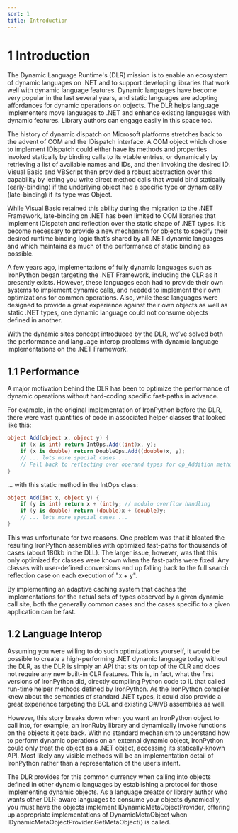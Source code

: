 ```yaml
---
sort: 1
title: Introduction
---
```


# 1 Introduction

The Dynamic Language Runtime's (DLR) mission is to enable an ecosystem of dynamic languages on .NET and to support developing libraries that work well with dynamic language features. Dynamic languages have become very popular in the last several years, and static languages are adopting affordances for dynamic operations on objects. The DLR helps language implementers move languages to .NET and enhance existing languages with dynamic features. Library authors can engage easily in this space too.

The history of dynamic dispatch on Microsoft platforms stretches back to the advent of COM and the IDispatch interface. A COM object which chose to implement IDispatch could either have its methods and properties invoked statically by binding calls to its vtable entries, or dynamically by retrieving a list of available names and IDs, and then invoking the desired ID. Visual Basic and VBScript then provided a robust abstraction over this capability by letting you write direct method calls that would bind statically (early-binding) if the underlying object had a specific type or dynamically (late-binding) if its type was Object.

While Visual Basic retained this ability during the migration to the .NET Framework, late-binding on .NET has been limited to COM libraries that implement IDispatch and reflection over the static shape of .NET types. It’s become necessary to provide a new mechanism for objects to specify their desired runtime binding logic that’s shared by all .NET dynamic languages and which maintains as much of the performance of static binding as possible.

A few years ago, implementations of fully dynamic languages such as IronPython began targeting the .NET Framework, including the CLR as it presently exists. However, these languages each had to provide their own systems to implement dynamic calls, and needed to implement their own optimizations for common operations. Also, while these languages were designed to provide a great experience against their own objects as well as static .NET types, one dynamic language could not consume objects defined in another.

With the dynamic sites concept introduced by the DLR, we’ve solved both the performance and language interop problems with dynamic language implementations on the .NET Framework.

<h2 id="performance">1.1 Performance</h2>

A major motivation behind the DLR has been to optimize the performance of dynamic operations without hard-coding specific fast-paths in advance.

For example, in the original implementation of IronPython before the DLR, there were vast quantities of code in associated helper classes that looked like this:

``` csharp
object Add(object x, object y) {
    if (x is int) return IntOps.Add((int)x, y);
    if (x is double) return DoubleOps.Add((double)x, y);
    // ... lots more special cases ...
    // Fall back to reflecting over operand types for op_Addition method
}
```

… with this static method in the IntOps class:

``` csharp
object Add(int x, object y) {
    if (y is int) return x + (int)y; // modulo overflow handling
    if (y is double) return (double)x + (double)y;
    // ... lots more special cases ...
}
```

This was unfortunate for two reasons. One problem was that it bloated the resulting IronPython assemblies with optimized fast-paths for thousands of cases (about 180kb in the DLL). The larger issue, however, was that this only optimized for classes were known when the fast-paths were fixed. Any classes with user-defined conversions end up falling back to the full search reflection case on each execution of "x + y".

By implementing an adaptive caching system that caches the implementations for the actual sets of types observed by a given dynamic call site, both the generally common cases and the cases specific to a given application can be fast.

<h2 id="language-interop">1.2 Language Interop</h2>

Assuming you were willing to do such optimizations yourself, it would be possible to create a high-performing .NET dynamic language today without the DLR, as the DLR is simply an API that sits on top of the CLR and does not require any new built-in CLR features. This is, in fact, what the first versions of IronPython did, directly compiling Python code to IL that called run-time helper methods defined by IronPython. As the IronPython compiler knew about the semantics of standard .NET types, it could also provide a great experience targeting the BCL and existing C\#/VB assemblies as well.

However, this story breaks down when you want an IronPython object to call into, for example, an IronRuby library and dynamically invoke functions on the objects it gets back. With no standard mechanism to understand how to perform dynamic operations on an external dynamic object, IronPython could only treat the object as a .NET object, accessing its statically-known API. Most likely any visible methods will be an implementation detail of IronPython rather than a representation of the user’s intent.

The DLR provides for this common currency when calling into objects defined in other dynamic languages by establishing a protocol for those implementing dynamic objects. As a language creator or library author who wants other DLR-aware languages to consume your objects dynamically, you must have the objects implement IDynamicMetaObjectProvider, offering up appropriate implementations of DynamicMetaObject when IDynamicMetaObjectProvider.GetMetaObject() is called.
